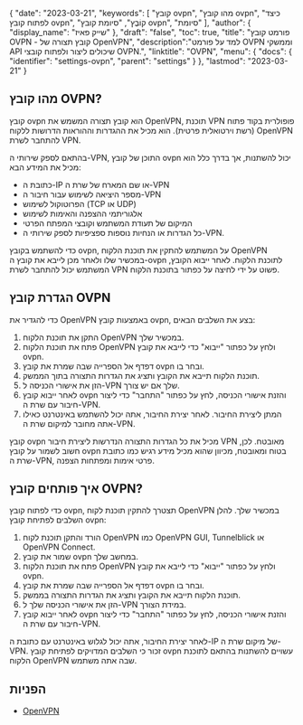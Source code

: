 {
"date": "2023-03-21",
  "keywords": [
"קובץ ovpn",
"מהו קובץ ovpn",
"כיצד לפתוח קובץ ovpn",
"קוֹבֶץ",
"סיומת קובץ ovpn",
"סיומת"
],
  "author": {
"display_name": "שייק פאיז"
},
"draft": "false",
"toc": true,
"title": "פורמט קובץ OVPN - קובץ תצורה של OpenVPN",
  "description":"למד על פורמט OVPN וממשקי API שיכולים ליצור ולפתוח קובצי OVPN.",
  "linktitle": "OVPN",
  "menu": {
    "docs": {
      "identifier": "settings-ovpn",
      "parent": "settings"
}
},
"lastmod": "2023-03-21"
}

## מהו קובץ OVPN?

קובץ ovpn הוא קובץ תצורה המשמש את OpenVPN, תוכנת VPN פופולרית בקוד פתוח (רשת וירטואלית פרטית). הוא מכיל את ההגדרות וההוראות הדרושות ללקוח OpenVPN להתחבר לשרת VPN.

בהתאם לספק שירותי ה-VPN, התוכן של קובץ ovpn יכול להשתנות, אך בדרך כלל הוא מכיל את המידע הבא:

- כתובת ה-IP או שם המארח של שרת ה-VPN
- מספר היציאה לשימוש עבור חיבור ה-VPN
- הפרוטוקול לשימוש (TCP או UDP)
- אלגוריתמי ההצפנה והאימות לשימוש
- המיקום של תעודת המשתמש וקובצי המפתח הפרטי
- כל הגדרות או הנחיות נוספות ספציפיות לספק שירותי ה-VPN.

כדי להשתמש בקובץ ovpn, על המשתמש להתקין את תוכנת הלקוח OpenVPN במכשיר שלו ולאחר מכן לייבא את קובץ ה-ovpn לתוכנת הלקוח. לאחר ייבוא הקובץ, המשתמש יכול להתחבר לשרת VPN פשוט על ידי לחיצה על כפתור בתוכנת הלקוח.

## הגדרת קובץ OVPN

כדי להגדיר את OpenVPN באמצעות קובץ ovpn, בצע את השלבים הבאים:

1. התקן את תוכנת הלקוח OpenVPN במכשיר שלך.
2. פתח את תוכנת הלקוח OpenVPN ולחץ על כפתור "ייבוא" כדי לייבא את קובץ ovpn.
3. דפדף אל הספרייה שבה שמרת את קובץ ovpn ובחר בו.
4. תוכנת הלקוח תייבא את הקובץ ותציג את הגדרות התצורה בתוך הממשק.
5. הזן את אישורי הכניסה ל-VPN שלך אם יש צורך.
6. לאחר ייבוא קובץ ovpn והזנת אישורי הכניסה, לחץ על כפתור "התחבר" כדי ליצור חיבור עם שרת ה-VPN.
7. המתן ליצירת החיבור. לאחר יצירת החיבור, אתה יכול להשתמש באינטרנט כאילו אתה מחובר למיקום שרת ה-VPN.

קובץ ovpn מכיל את כל הגדרות התצורה הנדרשות ליצירת חיבור VPN מאובטח. לכן, חשוב לשמור על קובץ ovpn בטוח ומאובטח, מכיוון שהוא מכיל מידע רגיש כמו כתובת שרת ה-VPN, פרטי אימות ומפתחות הצפנה.

## איך פותחים קובץ OVPN?

כדי לפתוח קובץ ovpn, תצטרך להתקין תוכנת לקוח OpenVPN במכשיר שלך. להלן השלבים לפתיחת קובץ ovpn:

1. הורד והתקן תוכנת לקוח OpenVPN כמו OpenVPN GUI, Tunnelblick או OpenVPN Connect.
2. שמור את קובץ ovpn במחשב שלך.
3. פתח את תוכנת הלקוח OpenVPN ולחץ על כפתור "ייבוא" כדי לייבא את קובץ ovpn.
4. דפדף אל הספרייה שבה שמרת את קובץ ovpn ובחר בו.
5. תוכנת הלקוח תייבא את הקובץ ותציג את הגדרות התצורה בממשק.
6. הזן את אישורי הכניסה שלך ל-VPN במידת הצורך.
7. לאחר ייבוא קובץ ovpn והזנת אישורי הכניסה, לחץ על כפתור "התחבר" כדי ליצור חיבור עם שרת ה-VPN.

לאחר יצירת החיבור, אתה יכול לגלוש באינטרנט עם כתובת ה-IP של מיקום שרת ה-VPN. זכור כי השלבים המדויקים לפתיחת קובץ ovpn עשויים להשתנות בהתאם לתוכנת הלקוח OpenVPN שבה אתה משתמש.

## הפניות
* [OpenVPN](https://en.wikipedia.org/wiki/OpenVPN)

